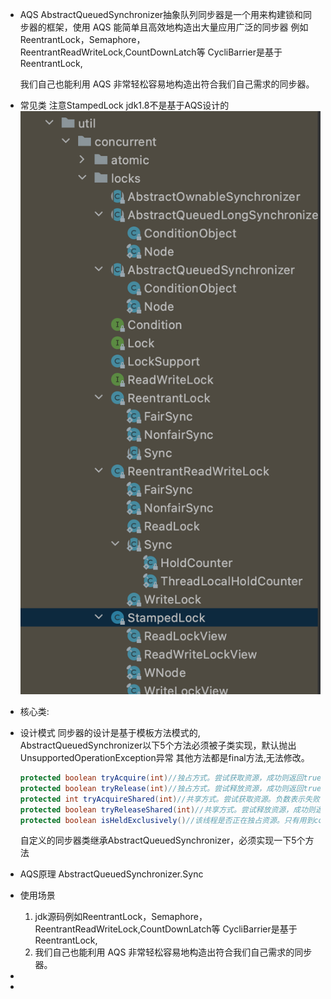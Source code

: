 - AQS AbstractQueuedSynchronizer抽象队列同步器是一个用来构建锁和同步器的框架，使用 AQS 能简单且高效地构造出大量应用广泛的同步器
  例如ReentrantLock，Semaphore，ReentrantReadWriteLock,CountDownLatch等
  CycliBarrier是基于ReentrantLock,
  
  我们自己也能利用 AQS 非常轻松容易地构造出符合我们自己需求的同步器。
- 常见类
  注意StampedLock jdk1.8不是基于AQS设计的
  ![截屏2022-06-05 下午9.04.20.png](../assets/截屏2022-06-05_下午9.04.20_1654434285393_0.png)
- 核心类:
- 设计模式
  同步器的设计是基于模板方法模式的,
  AbstractQueuedSynchronizer以下5个方法必须被子类实现，默认抛出UnsupportedOperationException异常
  其他方法都是final方法,无法修改。
  ```java
  protected boolean tryAcquire(int)//独占方式。尝试获取资源，成功则返回true，失败则返回false。
  protected boolean tryRelease(int)//独占方式。尝试释放资源，成功则返回true，失败则返回false。
  protected int tryAcquireShared(int)//共享方式。尝试获取资源。负数表示失败；0表示成功，但没有剩余可用资源；正数表示成功，且有剩余资源。
  protected boolean tryReleaseShared(int)//共享方式。尝试释放资源，成功则返回true，失败则返回false。
  protected boolean isHeldExclusively()//该线程是否正在独占资源。只有用到condition才需要去实现它。
  ```
  自定义的同步器类继承AbstractQueuedSynchronizer，必须实现一下5个方法
- AQS原理
  AbstractQueuedSynchronizer.Sync
- 使用场景
  1. jdk源码例如ReentrantLock，Semaphore，ReentrantReadWriteLock,CountDownLatch等
  CycliBarrier是基于ReentrantLock,
  2. 我们自己也能利用 AQS 非常轻松容易地构造出符合我们自己需求的同步器。
-
-